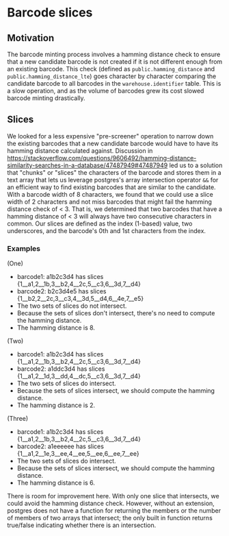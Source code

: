 # Barcode slices

## Motivation
The barcode minting process involves a hamming distance check
to ensure that a new candidate barcode is not created if it is
not different enough from an existing barcode. This check
(defined as `public.hamming_distance` and `public.hamming_distance_lte`)
goes character by character comparing the candidate barcode to all barcodes
in the `warehouse.identifier` table. This is a slow operation, and
as the volume of barcodes grew its cost slowed barcode minting drastically.

## Slices
We looked for a less expensive "pre-screener" operation to narrow down the
existing barcodes that a new candidate barcode would have to have its hamming
distance calculated against. Discussion in
https://stackoverflow.com/questions/9606492/hamming-distance-similarity-searches-in-a-database/47487949#47487949
led us to a solution that "chunks" or "slices" the characters of the barcode
and stores them in a text array that lets us leverage postgres's array intersection
operator `&&` for an efficient way to find existing barcodes that are similar to the candidate.
With a barcode width of 8 characters, we found that we could use a slice width of
2 characters and not miss barcodes that might fail the hamming distance check of < 3.
That is, we determined that two barcodes that have a hamming distance of < 3 will always
have two consecutive characters in common. Our slices are defined as the index (1-based)
value, two underscores, and the barcode's 0th and 1st characters from the index.

### Examples
(One)
* barcode1: a1b2c3d4 has slices {1__a1,2__1b,3__b2,4__2c,5__c3,6__3d,7__d4}
* barcode2: b2c3d4e5 has slices {1__b2,2__2c,3__c3,4__3d,5__d4,6__4e,7__e5}
* The two sets of slices do not intersect.
* Because the sets of slices don't intersect, there's no need to compute the hamming distance.
* The hamming distance is 8.

(Two)
* barcode1: a1b2c3d4 has slices {1__a1,2__1b,3__b2,4__2c,5__c3,6__3d,7__d4}
* barcode2: a1ddc3d4 has slices {1__a1,2__1d,3__dd,4__dc,5__c3,6__3d,7__d4}
* The two sets of slices do intersect.
* Because the sets of slices intersect, we should compute the hamming distance.
* The hamming distance is 2.

(Three)
* barcode1: a1b2c3d4 has slices {1__a1,2__1b,3__b2,4__2c,5__c3,6__3d,7__d4}
* barcode2: a1eeeeee has slices {1__a1,2__1e,3__ee,4__ee,5__ee,6__ee,7__ee}
* The two sets of slices do intersect.
* Because the sets of slices intersect, we should compute the hamming distance.
* The hamming distance is 6.

There is room for improvement here. With only one slice that intersects, we
could avoid the hamming distance check. However, without an extension, postgres
does not have a function for returning the members or the number of members
of two arrays that intersect; the only built in function returns true/false
indicating whether there is an intersection.
